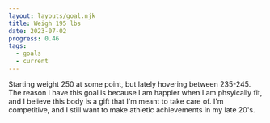 ```yaml
---
layout: layouts/goal.njk
title: Weigh 195 lbs
date: 2023-07-02
progress: 0.46
tags: 
  - goals
  - current
---
```


Starting weight 250 at some point, but lately hovering between 235-245. The reason I have this goal is because I am happier when I am phsyically fit, and I believe this body is a gift that I'm meant to take care of. I'm competitive, and I still want to make athletic achievements in my late 20's.

<div class="mx-auto" id="weight-graph"></div>
<script type="text/javascript" src='/scripts/2023_graphs/weight.js'></script>

<div class="pt-10 mx-auto" id="strava-graph"></div>
<script type="text/javascript" src='/scripts/strava.js'></script>
